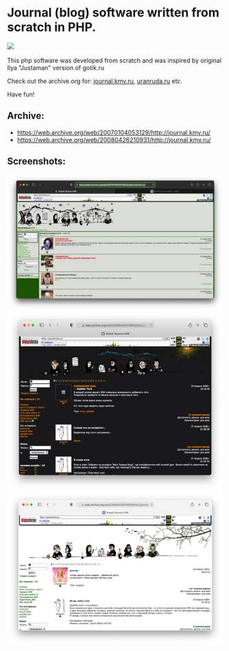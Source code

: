 # Journal (blog) software written from scratch in PHP.

<img src="https://repository-images.githubusercontent.com/430343825/8c8b05d1-d24f-4efa-915a-e60c84527864">

This php software was developed from scratch and was inspired by original Ilya "Justaman" version of gotik.ru 

Check out the archive.org for: [journal.kmv.ru](https://web.archive.org/web/2008*/journal.kmv.ru), [uranruda.ru](https://web.archive.org/web/2010*/uranruda.ru) etc.

Have fun! 

## Archive: 

* https://web.archive.org/web/20070104053129/http://journal.kmv.ru/
* https://web.archive.org/web/20080426210931/http://journal.kmv.ru/

## Screenshots:

<img src="https://raw.githubusercontent.com/matveynator/journal/master/screenshot-02.jpg" width="600"> <img src="https://raw.githubusercontent.com/matveynator/journal/master/screenshot-03.png" width="600"> <img src="https://raw.githubusercontent.com/matveynator/journal/master/screenshot-04.png" width="600">
